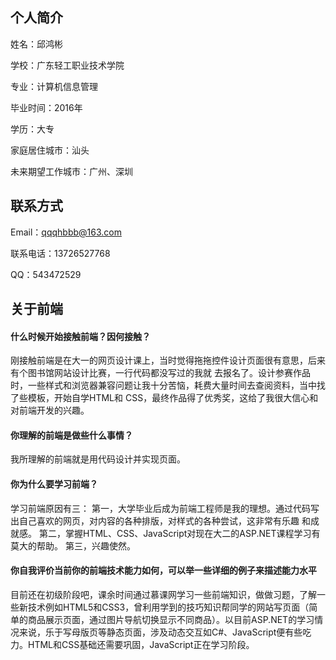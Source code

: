 ## 个人简介
姓名：邱鸿彬

学校：广东轻工职业技术学院

专业：计算机信息管理

毕业时间：2016年

学历：大专

家庭居住城市：汕头

未来期望工作城市：广州、深圳

## 联系方式
Email：qqqhbbb@163.com

联系电话：13726527768

QQ：543472529

## 关于前端
#### 什么时候开始接触前端？因何接触？

刚接触前端是在大一的网页设计课上，当时觉得拖拖控件设计页面很有意思，后来有个图书馆网站设计比赛，一行代码都没写过的我就
去报名了。设计参赛作品时，一些样式和浏览器兼容问题让我十分苦恼，耗费大量时间去查阅资料，当中找了些模板，开始自学HTML和
CSS，最终作品得了优秀奖，这给了我很大信心和对前端开发的兴趣。

#### 你理解的前端是做些什么事情？

我所理解的前端就是用代码设计并实现页面。

#### 你为什么要学习前端？

学习前端原因有三：
第一，大学毕业后成为前端工程师是我的理想。通过代码写出自己喜欢的网页，对内容的各种排版，对样式的各种尝试，这非常有乐趣
和成就感。
第二，掌握HTML、CSS、JavaScript对现在大二的ASP.NET课程学习有莫大的帮助。
第三，兴趣使然。

#### 你自我评价当前你的前端技术能力如何，可以举一些详细的例子来描述能力水平

目前还在初级阶段吧，课余时间通过慕课网学习一些前端知识，做做习题，了解一些新技术例如HTML5和CSS3，曾利用学到的技巧知识帮同学的网站写页面（简单的商品展示页面，通过图片导航切换显示不同商品）。以目前ASP.NET的学习情况来说，乐于写母版页等静态页面，涉及动态交互如C#、JavaScript便有些吃力。HTML和CSS基础还需要巩固，JavaScript正在学习阶段。
